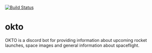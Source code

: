 [![Build Status](https://img.shields.io/endpoint.svg?url=https%3A%2F%2Factions-badge.atrox.dev%2FBaev1%2Fokto%2Fbadge%3Fref%3Dstable&style=flat-square)](https://actions-badge.atrox.dev/Baev1/okto/goto?ref=stable)

# okto

OKTO is a discord bot for providing information about upcoming rocket launches, space images and general information about spaceflight.
